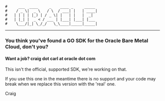     #     ___  ____     _    ____ _     _____
    #    / _ \|  _ \   / \  / ___| |   | ____|
    #   | | | | |_) | / _ \| |   | |   |  _|
    #   | |_| |  _ < / ___ | |___| |___| |___
    #    \___/|_| \_/_/   \_\____|_____|_____|
***
### You think you've found a GO SDK for the Oracle Bare Metal Cloud, don't you?

#### Want a job? craig dot carl at oracle dot com
This isn't the official, supported SDK, we're working on that.  

If you use this one in the meantime there is no support and your code may break when we replace this version with the 'real' one.

Craig
